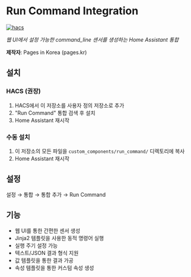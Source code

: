 # Run Command Integration

[![hacs][hacsbadge]][hacs]

_웹 UI에서 설정 가능한 command_line 센서를 생성하는 Home Assistant 통합_

**제작자**: Pages in Korea (pages.kr)

## 설치

### HACS (권장)

1. HACS에서 이 저장소를 사용자 정의 저장소로 추가
2. "Run Command" 통합 검색 후 설치
3. Home Assistant 재시작

### 수동 설치

1. 이 저장소의 모든 파일을 `custom_components/run_command/` 디렉토리에 복사
2. Home Assistant 재시작

## 설정

설정 → 통합 → 통합 추가 → Run Command

## 기능

- 웹 UI를 통한 간편한 센서 생성
- Jinja2 템플릿을 사용한 동적 명령어 실행
- 실행 주기 설정 가능
- 텍스트/JSON 결과 형식 지원
- 값 템플릿을 통한 결과 가공
- 속성 템플릿을 통한 커스텀 속성 생성

[hacs]: https://github.com/hacs/integration
[hacsbadge]: https://img.shields.io/badge/HACS-Custom-orange.svg?style=for-the-badge
